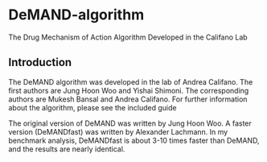 # DeMAND-algorithm
The Drug Mechanism of Action Algorithm Developed in the Califano Lab

## Introduction

The DeMAND algorithm was developed in the lab of Andrea Califano. The first authors are Jung Hoon Woo and Yishai Shimoni. The corresponding authors are Mukesh Bansal and Andrea Califano. For further information about the algorithm, please see the included guide

The original version of DeMAND was written by Jung Hoon Woo. A faster version (DeMANDfast) was written by Alexander Lachmann. In my benchmark analysis, DeMANDfast is about 3-10 times faster than DeMAND, and the results are nearly identical.
